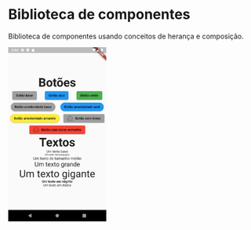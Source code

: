 # Biblioteca de componentes

Biblioteca de componentes usando conceitos de herança e composição.

<img src="Apresentação.png" width="200">